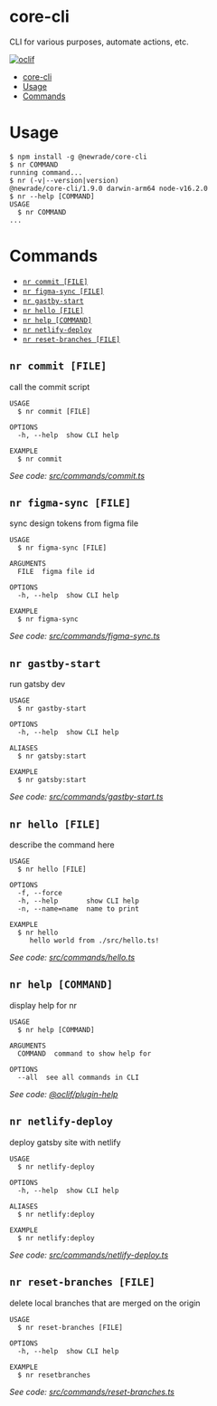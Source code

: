 # core-cli

CLI for various purposes, automate actions, etc.

[![oclif](https://img.shields.io/badge/cli-oclif-brightgreen.svg)](https://oclif.io)

<!-- toc -->
* [core-cli](#core-cli)
* [Usage](#usage)
* [Commands](#commands)
<!-- tocstop -->

# Usage

<!-- usage -->
```sh-session
$ npm install -g @newrade/core-cli
$ nr COMMAND
running command...
$ nr (-v|--version|version)
@newrade/core-cli/1.9.0 darwin-arm64 node-v16.2.0
$ nr --help [COMMAND]
USAGE
  $ nr COMMAND
...
```
<!-- usagestop -->

# Commands

<!-- commands -->
* [`nr commit [FILE]`](#nr-commit-file)
* [`nr figma-sync [FILE]`](#nr-figma-sync-file)
* [`nr gastby-start`](#nr-gastby-start)
* [`nr hello [FILE]`](#nr-hello-file)
* [`nr help [COMMAND]`](#nr-help-command)
* [`nr netlify-deploy`](#nr-netlify-deploy)
* [`nr reset-branches [FILE]`](#nr-reset-branches-file)

## `nr commit [FILE]`

call the commit script

```
USAGE
  $ nr commit [FILE]

OPTIONS
  -h, --help  show CLI help

EXAMPLE
  $ nr commit
```

_See code: [src/commands/commit.ts](https://github.com/newrade/newrade-core/blob/v1.9.0/src/commands/commit.ts)_

## `nr figma-sync [FILE]`

sync design tokens from figma file

```
USAGE
  $ nr figma-sync [FILE]

ARGUMENTS
  FILE  figma file id

OPTIONS
  -h, --help  show CLI help

EXAMPLE
  $ nr figma-sync
```

_See code: [src/commands/figma-sync.ts](https://github.com/newrade/newrade-core/blob/v1.9.0/src/commands/figma-sync.ts)_

## `nr gastby-start`

run gatsby dev

```
USAGE
  $ nr gastby-start

OPTIONS
  -h, --help  show CLI help

ALIASES
  $ nr gatsby:start

EXAMPLE
  $ nr gatsby:start
```

_See code: [src/commands/gastby-start.ts](https://github.com/newrade/newrade-core/blob/v1.9.0/src/commands/gastby-start.ts)_

## `nr hello [FILE]`

describe the command here

```
USAGE
  $ nr hello [FILE]

OPTIONS
  -f, --force
  -h, --help       show CLI help
  -n, --name=name  name to print

EXAMPLE
  $ nr hello
     hello world from ./src/hello.ts!
```

_See code: [src/commands/hello.ts](https://github.com/newrade/newrade-core/blob/v1.9.0/src/commands/hello.ts)_

## `nr help [COMMAND]`

display help for nr

```
USAGE
  $ nr help [COMMAND]

ARGUMENTS
  COMMAND  command to show help for

OPTIONS
  --all  see all commands in CLI
```

_See code: [@oclif/plugin-help](https://github.com/oclif/plugin-help/blob/v3.2.2/src/commands/help.ts)_

## `nr netlify-deploy`

deploy gatsby site with netlify

```
USAGE
  $ nr netlify-deploy

OPTIONS
  -h, --help  show CLI help

ALIASES
  $ nr netlify:deploy

EXAMPLE
  $ nr netlify:deploy
```

_See code: [src/commands/netlify-deploy.ts](https://github.com/newrade/newrade-core/blob/v1.9.0/src/commands/netlify-deploy.ts)_

## `nr reset-branches [FILE]`

delete local branches that are merged on the origin

```
USAGE
  $ nr reset-branches [FILE]

OPTIONS
  -h, --help  show CLI help

EXAMPLE
  $ nr resetbranches
```

_See code: [src/commands/reset-branches.ts](https://github.com/newrade/newrade-core/blob/v1.9.0/src/commands/reset-branches.ts)_
<!-- commandsstop -->
